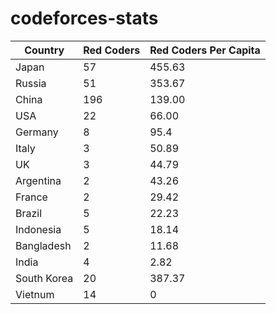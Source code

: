 # codeforces-stats


|Country | Red Coders| Red Coders Per Capita|
|--------|---------|----------|
|Japan | 57| 455.63|
|Russia | 51| 353.67 |
|China | 196| 139.00 |
|USA | 22| 66.00|
|Germany | 8| 95.4|
|Italy | 3| 50.89|
|UK | 3| 44.79|
|Argentina | 2| 43.26|
|France | 2| 29.42|
|Brazil | 5| 22.23|
|Indonesia | 5| 18.14|
|Bangladesh | 2| 11.68|
|India | 4| 2.82|
|South Korea | 20| 387.37|
|Vietnum | 14| 0|


